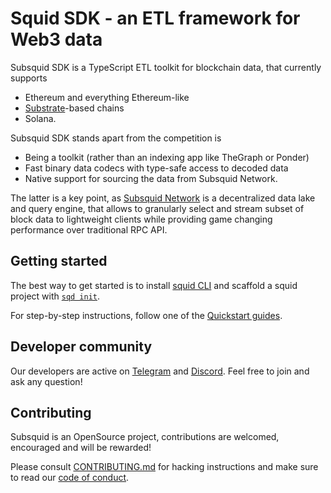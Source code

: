 # Squid SDK - an ETL framework for Web3 data

Subsquid SDK is a TypeScript ETL toolkit for blockchain data, that currently supports

* Ethereum and everything Ethereum-like
* [Substrate](https://substrate.io)-based chains
* Solana.

Subsquid SDK stands apart from the competition is

* Being a toolkit (rather than an indexing app like TheGraph or Ponder)
* Fast binary data codecs with type-safe access to decoded data
* Native support for sourcing the data from Subsquid Network.

The latter is a key point, as [Subsquid Network](https://docs.subsquid.io/subsquid-network/overview/) 
is a decentralized data lake and query engine,
that allows to granularly select and stream subset of block data to lightweight clients
while providing game changing performance over traditional RPC API.

## Getting started

The best way to get started is to install [squid CLI](https://github.com/subsquid/squid-cli) and scaffold a squid project with [`sqd init`](https://docs.subsquid.io/squid-cli/init/). 

For step-by-step instructions, follow one of the [Quickstart guides](https://docs.subsquid.io/quickstart/).

## Developer community

Our developers are active on [Telegram](https://t.me/HydraDevs) and [Discord](https://discord.gg/subsquid). Feel free to join and ask any question!

## Contributing

Subsquid is an OpenSource project, contributions are welcomed, encouraged and will be rewarded!

Please consult [CONTRIBUTING.md](CONTRIBUTING.md) for hacking instructions
and make sure to read our [code of conduct](CODE_OF_CONDUCT.md).
